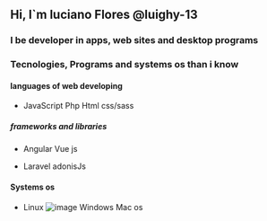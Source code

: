 ## Hi, I`m luciano Flores @luighy-13
### I be developer in apps, web sites and desktop programs

### Tecnologies, Programs and systems os than i know

#### languages of web developing
- JavaScript Php Html css/sass
##### frameworks and libraries
- Angular Vue js

- Laravel adonisJs

#### Systems os
- Linux ![image](https://user-images.githubusercontent.com/27298692/120552160-7f2f3400-c3bc-11eb-8d6e-4d8ffc02bac8.png) Windows Mac os
